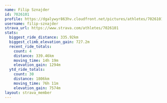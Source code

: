 ```yaml
---
name: Filip Sznajder
id: 7026101
profile: https://dgalywyr863hv.cloudfront.net/pictures/athletes/7026101/2123836/19/large.jpg
username: filip-sznajder
strava_url: https://www.strava.com/athletes/7026101
stats:
  biggest_ride_distance: 335.92km
  biggest_climb_elevation_gain: 727.2m
  recent_ride_totals:
    count: 4
    distance: 339.46km
    moving_time: 14h 19m
    elevation_gain: 1294m
  ytd_ride_totals:
    count: 30
    distance: 1806km
    moving_time: 76h 11m
    elevation_gain: 7574m
layout: strava_member
--- 
```

